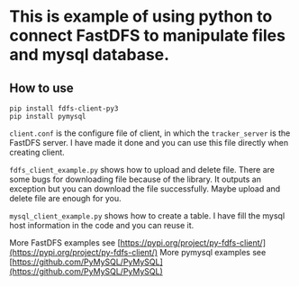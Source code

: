 # This is example of using python to connect FastDFS to manipulate files and mysql database.

## How to use

```
pip install fdfs-client-py3
pip install pymysql
```

`client.conf` is the configure file of client, in which the `tracker_server` is the FastDFS server.
I have made it done and you can use this file directly when creating client.

`fdfs_client_example.py` shows how to upload and delete file. There are some bugs for downloading file because of the library.
It outputs an exception but you can download the file successfully.
Maybe upload and delete file are enough for you.

`mysql_client_example.py` shows how to create a table. 
I have fill the mysql host information in the code and you can reuse it.

More FastDFS examples see [https://pypi.org/project/py-fdfs-client/](https://pypi.org/project/py-fdfs-client/)
More pymysql examples see [https://github.com/PyMySQL/PyMySQL](https://github.com/PyMySQL/PyMySQL)
